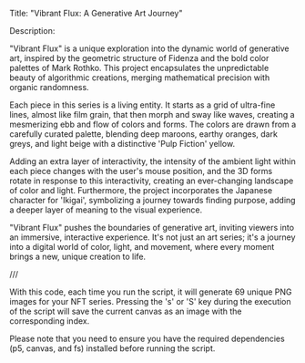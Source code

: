 Title: "Vibrant Flux: A Generative Art Journey"

Description:

"Vibrant Flux" is a unique exploration into the dynamic world of generative art, inspired by the geometric structure of Fidenza and the bold color palettes of Mark Rothko. This project encapsulates the unpredictable beauty of algorithmic creations, merging mathematical precision with organic randomness.

Each piece in this series is a living entity. It starts as a grid of ultra-fine lines, almost like film grain, that then morph and sway like waves, creating a mesmerizing ebb and flow of colors and forms. The colors are drawn from a carefully curated palette, blending deep maroons, earthy oranges, dark greys, and light beige with a distinctive 'Pulp Fiction' yellow.

Adding an extra layer of interactivity, the intensity of the ambient light within each piece changes with the user's mouse position, and the 3D forms rotate in response to this interactivity, creating an ever-changing landscape of color and light. Furthermore, the project incorporates the Japanese character for 'Ikigai', symbolizing a journey towards finding purpose, adding a deeper layer of meaning to the visual experience.

"Vibrant Flux" pushes the boundaries of generative art, inviting viewers into an immersive, interactive experience. It's not just an art series; it's a journey into a digital world of color, light, and movement, where every moment brings a new, unique creation to life.


///

With this code, each time you run the script, it will generate 69 unique PNG images for your NFT series. Pressing the 's' or 'S' key during the execution of the script will save the current canvas as an image with the corresponding index.

Please note that you need to ensure you have the required dependencies (p5, canvas, and fs) installed before running the script.